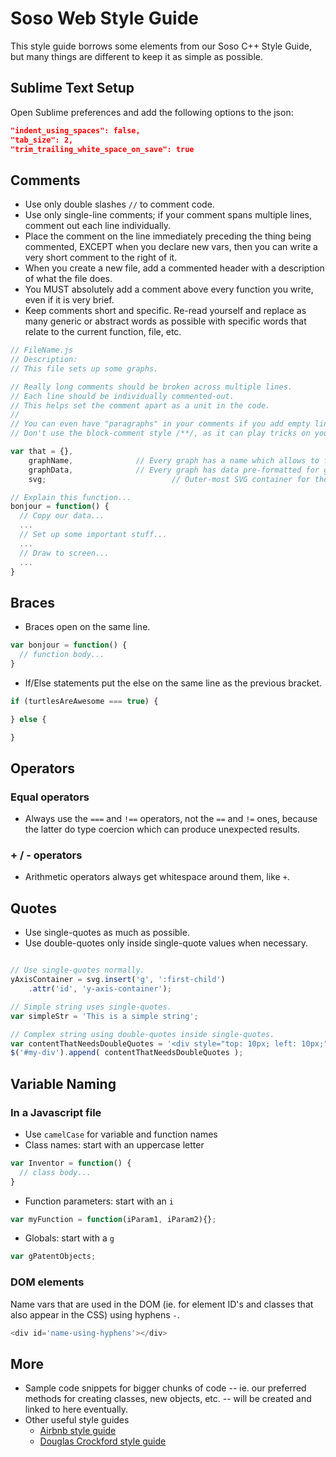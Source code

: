 Soso Web Style Guide
==============

This style guide borrows some elements from our Soso C++ Style Guide, but many things are different to keep it as simple as possible.


## Sublime Text Setup

Open Sublime preferences and add the following options to the json:

```json
"indent_using_spaces": false,
"tab_size": 2,
"trim_trailing_white_space_on_save": true
```

## Comments

  - Use only double slashes `//` to comment code.
  - Use only single-line comments; if your comment spans multiple lines, comment out each line individually.
  - Place the comment on the line immediately preceding the thing being commented, EXCEPT when you declare new vars, then you can write a very short comment to the right of it.
  - When you create a new file, add a commented header with a description of what the file does.
  - You MUST absolutely add a comment above every function you write, even if it is very brief.
  - Keep comments short and specific. Re-read yourself and replace as many generic or abstract words as possible with specific words that relate to the current function, file, etc.

```javascript
// FileName.js
// Description:
// This file sets up some graphs.

// Really long comments should be broken across multiple lines.
// Each line should be individually commented-out.
// This helps set the comment apart as a unit in the code.
//
// You can even have "paragraphs" in your comments if you add empty lines.
// Don't use the block-comment style /**/, as it can play tricks on you.

var that = {},
	graphName,				// Every graph has a name which allows to fetch it.
	graphData,				// Every graph has data pre-formatted for graph drawing.
	svg;							// Outer-most SVG container for the current graph.

// Explain this function...
bonjour = function() {
  // Copy our data...
  ...
  // Set up some important stuff...
  ...
  // Draw to screen...
  ...
}
```


## Braces

  - Braces open on the same line.

```javascript
var bonjour = function() {
  // function body...
}
```

  - If/Else statements put the else on the same line as the previous bracket.

```javascript
if (turtlesAreAwesome === true) {

} else {

}
```


## Operators

### Equal operators

  - Always use the `===` and `!==` operators, not the `==` and `!=` ones, because the latter do type coercion which can produce unexpected results.

### + / - operators

  - Arithmetic operators always get whitespace around them, like ` + `.


## Quotes

  - Use single-quotes as much as possible.
  - Use double-quotes only inside single-quote values when necessary.

```javascript

// Use single-quotes normally.
yAxisContainer = svg.insert('g', ':first-child')
	.attr('id', 'y-axis-container');

// Simple string uses single-quotes.
var simpleStr = 'This is a simple string';

// Complex string using double-quotes inside single-quotes.
var contentThatNeedsDoubleQuotes = '<div style="top: 10px; left: 10px;">Hello</div>';
$('#my-div').append( contentThatNeedsDoubleQuotes );

```


## Variable Naming


### In a Javascript file

  - Use `camelCase` for variable and function names
  - Class names: start with an uppercase letter

```javascript
var Inventor = function() {
  // class body...
}
```

  - Function parameters: start with an `i`

```javascript
var myFunction = function(iParam1, iParam2){};
```

  - Globals: start with a `g`

```javascript
var gPatentObjects;
```


### DOM elements

Name vars that are used in the DOM (ie. for element ID's and classes that also appear in the CSS) using hyphens `-`.

```javascript
<div id='name-using-hyphens'></div>
```


## More

  - Sample code snippets for bigger chunks of code -- ie. our preferred methods for creating classes, new objects, etc. -- will be created and linked to here eventually.
  - Other useful style guides
    - [Airbnb style guide](https://github.com/airbnb/javascript)
    - [Douglas Crockford style guide](http://javascript.crockford.com/code.html)

